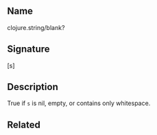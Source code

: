 ## Name
clojure.string/blank?

## Signature
[s]

## Description

True if `s` is nil, empty, or contains only whitespace.

## Related

